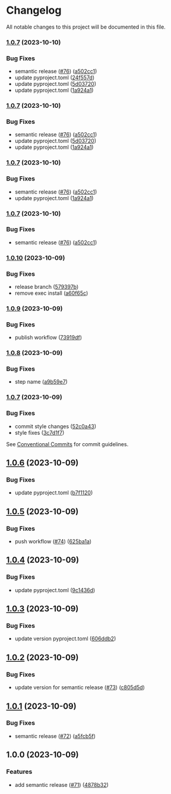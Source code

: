 # Changelog

All notable changes to this project will be documented in this file.

### [1.0.7](https://github.com/cloud-labs-infra/github-backup/compare/v1.0.6...v1.0.7) (2023-10-10)


### Bug Fixes

* semantic release ([#76](https://github.com/cloud-labs-infra/github-backup/issues/76)) ([a502cc1](https://github.com/cloud-labs-infra/github-backup/commit/a502cc1788ebc20a531e393f3d950b286a219a2d))
* update pyproject.toml ([24f557d](https://github.com/cloud-labs-infra/github-backup/commit/24f557d2598d3976c2341bf560e367fefdd67b1e))
* update pyproject.toml ([5d03720](https://github.com/cloud-labs-infra/github-backup/commit/5d03720c655ec89c3460cc9de991465107fc1a50))
* update pyproject.toml ([1a924a1](https://github.com/cloud-labs-infra/github-backup/commit/1a924a1c31e643c796af1c5e9a3c09a02492d6de))

### [1.0.7](https://github.com/cloud-labs-infra/github-backup/compare/v1.0.6...v1.0.7) (2023-10-10)


### Bug Fixes

* semantic release ([#76](https://github.com/cloud-labs-infra/github-backup/issues/76)) ([a502cc1](https://github.com/cloud-labs-infra/github-backup/commit/a502cc1788ebc20a531e393f3d950b286a219a2d))
* update pyproject.toml ([5d03720](https://github.com/cloud-labs-infra/github-backup/commit/5d03720c655ec89c3460cc9de991465107fc1a50))
* update pyproject.toml ([1a924a1](https://github.com/cloud-labs-infra/github-backup/commit/1a924a1c31e643c796af1c5e9a3c09a02492d6de))

### [1.0.7](https://github.com/cloud-labs-infra/github-backup/compare/v1.0.6...v1.0.7) (2023-10-10)


### Bug Fixes

* semantic release ([#76](https://github.com/cloud-labs-infra/github-backup/issues/76)) ([a502cc1](https://github.com/cloud-labs-infra/github-backup/commit/a502cc1788ebc20a531e393f3d950b286a219a2d))
* update pyproject.toml ([1a924a1](https://github.com/cloud-labs-infra/github-backup/commit/1a924a1c31e643c796af1c5e9a3c09a02492d6de))

### [1.0.7](https://github.com/cloud-labs-infra/github-backup/compare/v1.0.6...v1.0.7) (2023-10-10)


### Bug Fixes

* semantic release ([#76](https://github.com/cloud-labs-infra/github-backup/issues/76)) ([a502cc1](https://github.com/cloud-labs-infra/github-backup/commit/a502cc1788ebc20a531e393f3d950b286a219a2d))

### [1.0.10](https://github.com/cloud-labs-infra/github-backup/compare/v1.0.9...v1.0.10) (2023-10-09)


### Bug Fixes

* release branch ([579397b](https://github.com/cloud-labs-infra/github-backup/commit/579397b7fe9bc049f26b82c551608bc0f2bc8b5a))
* remove exec install ([a60f65c](https://github.com/cloud-labs-infra/github-backup/commit/a60f65c4abd3066816f3d7bec599be6f42a67c9a))

### [1.0.9](https://github.com/cloud-labs-infra/github-backup/compare/v1.0.8...v1.0.9) (2023-10-09)


### Bug Fixes

* publish workflow ([73919df](https://github.com/cloud-labs-infra/github-backup/commit/73919df33098d2b99663ba7177ed41e3423d8997))

### [1.0.8](https://github.com/cloud-labs-infra/github-backup/compare/v1.0.7...v1.0.8) (2023-10-09)


### Bug Fixes

* step name ([a9b59e7](https://github.com/cloud-labs-infra/github-backup/commit/a9b59e7c45ace5ac00afbe87c3e227ba6af3da9e))

### [1.0.7](https://github.com/cloud-labs-infra/github-backup/compare/v1.0.6...v1.0.7) (2023-10-09)


### Bug Fixes

* commit style changes ([52c0a43](https://github.com/cloud-labs-infra/github-backup/commit/52c0a43658abfd89261e5413e49da7543f2c39df))
* style fixes ([3c7d1f7](https://github.com/cloud-labs-infra/github-backup/commit/3c7d1f71931ba17461a260ba76819dc6e7d90c52))

See
[Conventional Commits](https://conventionalcommits.org) for commit guidelines.

## [1.0.6](https://github.com/cloud-labs-infra/github-backup/compare/v1.0.5...v1.0.6) (2023-10-09)


### Bug Fixes

* update pyproject.toml ([b7f1120](https://github.com/cloud-labs-infra/github-backup/commit/b7f112053cbdf717c32e586df0637be4840ed90a))

## [1.0.5](https://github.com/cloud-labs-infra/github-backup/compare/v1.0.4...v1.0.5) (2023-10-09)


### Bug Fixes

* push workflow ([#74](https://github.com/cloud-labs-infra/github-backup/issues/74)) ([625ba1a](https://github.com/cloud-labs-infra/github-backup/commit/625ba1a168cc18b2d553ee52aac7efab21037b73))

## [1.0.4](https://github.com/cloud-labs-infra/github-backup/compare/v1.0.3...v1.0.4) (2023-10-09)


### Bug Fixes

* update pyproject.toml ([9c1436d](https://github.com/cloud-labs-infra/github-backup/commit/9c1436d572ee617094cf6ddf4424a5587f012d63))

## [1.0.3](https://github.com/cloud-labs-infra/github-backup/compare/v1.0.2...v1.0.3) (2023-10-09)


### Bug Fixes

* update version pyproject.toml ([606ddb2](https://github.com/cloud-labs-infra/github-backup/commit/606ddb23b10f0089128082fe036b321c2b692cf9))

## [1.0.2](https://github.com/cloud-labs-infra/github-backup/compare/v1.0.1...v1.0.2) (2023-10-09)


### Bug Fixes

* update version for semantic release ([#73](https://github.com/cloud-labs-infra/github-backup/issues/73)) ([c805d5d](https://github.com/cloud-labs-infra/github-backup/commit/c805d5d3f755b32aa446083ba265777adb9504a5))

## [1.0.1](https://github.com/cloud-labs-infra/github-backup/compare/v1.0.0...v1.0.1) (2023-10-09)


### Bug Fixes

* semantic release ([#72](https://github.com/cloud-labs-infra/github-backup/issues/72)) ([a5fcb5f](https://github.com/cloud-labs-infra/github-backup/commit/a5fcb5f0bf8e411f322693dc59dff0f0ddef8757))

## 1.0.0 (2023-10-09)


### Features

* add semantic release ([#71](https://github.com/cloud-labs-infra/github-backup/issues/71)) ([4878b32](https://github.com/cloud-labs-infra/github-backup/commit/4878b3239cb86125ab7750512ad6da71ea31c18a))

